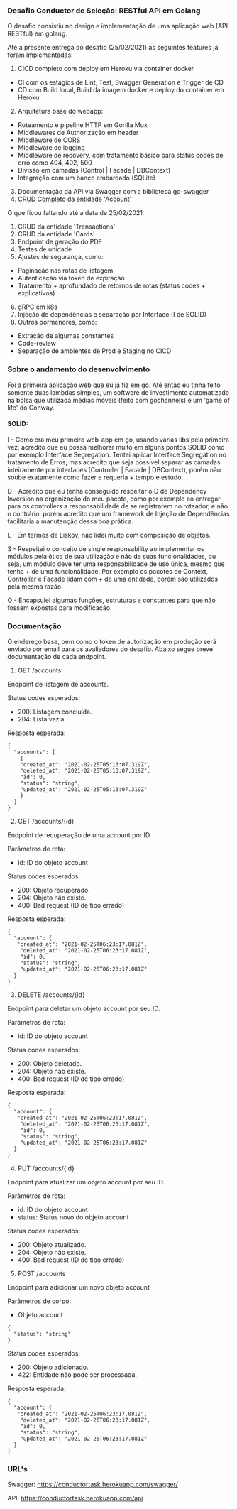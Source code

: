 ### Desafio Conductor de Seleção: RESTful API em Golang
O desafio consistiu no design e implementação de uma aplicação web (API RESTful) em golang.

Até a presente entrega do desafio (25/02/2021) as seguintes features já foram implementadas:

1. CICD completo com deploy em Heroku via container docker
  * CI com os estágios de Lint, Test, Swagger Generation e Trigger de CD
  * CD com Build local, Build da imagem docker e deploy do container em Heroku
2. Arquitetura base do webapp:
  * Roteamento e pipeline HTTP em Gorilla Mux
  * Middlewares de Authorização em header
  * Middleware de CORS
  * Middleware de logging
  * Middleware de recovery, com tratamento básico para status codes de erro como 404, 402, 500
  * Divisão em camadas (Control | Facade | DBContext)
  * Integração com um banco embarcado (SQLite)
3. Documentação da API via Swagger com a biblioteca go-swagger
4. CRUD Completo da entidade 'Account'

O que ficou faltando até a data de 25/02/2021:

1. CRUD da entidade 'Transactions'
2. CRUD da entidade 'Cards'
3. Endpoint de geração do PDF
4. Testes de unidade
5. Ajustes de segurança, como:
  * Paginação nas rotas de listagem
  * Autenticação via token de expiração
  * Tratamento + aprofundado de retornos de rotas (status codes + explicativos)
6. gRPC em k8s
7. Injeção de dependências e separação por Interface (I de SOLID)
7. Outros pormenores, como:
  * Extração de algumas constantes
  * Code-review
  * Separação de ambientes de Prod e Staging no CICD

### Sobre o andamento do desenvolvimento

Foi a primeira aplicação web que eu já fiz em go. Até então eu tinha feito somente duas lambdas simples, um software de investimento automatizado na bolsa que utilizada médias móveis (feito com gochannels) e um 'game of life' do Conway. 

#### SOLID:

I - Como era meu primeiro web-app em go, usando várias libs pela primeira vez, acredito que eu possa melhorar muito em alguns pontos SOLID como por exemplo Interface Segregation. Tentei aplicar Interface Segregation no tratamento de Erros, mas acredito que seja possível separar as camadas inteiramente por interfaces (Controller | Facade | DBContext), porém não soube exatamente como fazer e requeria + tempo e estudo. 

D - Acredito que eu tenha conseguido respeitar o D de Dependency Inversion na organização do meu pacote, como por exemplo ao entregar para os controllers a responsabilidade de se registrarem no roteador, e não o contrário, porém acredito que um framework de Injeção de Dependências facilitaria a manutenção dessa boa prática. 

L - Em termos de Liskov, não lidei muito com composição de objetos.

S - Respeitei o conceito de single responsability ao implementar os módulos pela ótica de sua utilização e não de suas funcionalidades, ou seja, um módulo deve ter uma responsabilidade de uso única, mesmo que tenha + de uma funcionalidade. Por exemplo os pacotes de Context, Controller e Facade lidam com + de uma entidade, porém são utilizados pela mesma razão.

O - Encapsulei algumas funções, estruturas e constantes para que não fossem expostas para modificação.

### Documentação 

O endereço base, bem como o token de autorização em produção será enviado por email para os avaliadores do desafio. Abaixo segue breve documentação de cada endpoint.

1. GET /accounts

Endpoint de listagem de accounts. 

Status codes esperados:
* 200: Listagem concluída.
* 204: Lista vazia.

Resposta esperada:
```
{
  "accounts": [
    {
    "created_at": "2021-02-25T05:13:07.319Z",
    "deleted_at": "2021-02-25T05:13:07.319Z",
    "id": 0,
    "status": "string",
    "updated_at": "2021-02-25T05:13:07.319Z"
    }
  ]
}
```

2. GET /accounts/{id}

Endpoint de recuperação de uma account por ID

Parâmetros de rota:
* id: ID do objeto account

Status codes esperados:
* 200: Objeto recuperado.
* 204: Objeto não existe.
* 400: Bad request (ID de tipo errado)

Resposta esperada:
```
{
  "account": {
   "created_at": "2021-02-25T06:23:17.081Z",
    "deleted_at": "2021-02-25T06:23:17.081Z",
    "id": 0,
    "status": "string",
    "updated_at": "2021-02-25T06:23:17.081Z"
  }
}
```

3. DELETE /accounts/{id}

Endpoint para deletar um objeto account por seu ID.

Parâmetros de rota:
* id: ID do objeto account

Status codes esperados:
* 200: Objeto deletado.
* 204: Objeto não existe.
* 400: Bad request (ID de tipo errado)

Resposta esperada:
```
{
  "account": {
   "created_at": "2021-02-25T06:23:17.081Z",
    "deleted_at": "2021-02-25T06:23:17.081Z",
    "id": 0,
    "status": "string",
    "updated_at": "2021-02-25T06:23:17.081Z"
  }
}
```

4. PUT /accounts/{id}

Endpoint para atualizar um objeto account por seu ID.

Parâmetros de rota:
* id: ID do objeto account
* status: Status novo do objeto account

Status codes esperados:
* 200: Objeto atualizado.
* 204: Objeto não existe.
* 400: Bad request (ID de tipo errado)

5. POST /accounts

Endpoint para adicionar um novo objeto account

Parâmetros de corpo:
* Objeto account
```
{
  "status": "string"
}
```

Status codes esperados:
* 200: Objeto adicionado.
* 422: Entidade não pode ser processada.

Resposta esperada:
```
{
  "account": {
   "created_at": "2021-02-25T06:23:17.081Z",
    "deleted_at": "2021-02-25T06:23:17.081Z",
    "id": 0,
    "status": "string",
    "updated_at": "2021-02-25T06:23:17.081Z"
  }
}
```

### URL's

Swagger: https://conductortask.herokuapp.com/swagger/

API: https://conductortask.herokuapp.com/api